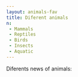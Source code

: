 ```yaml
---
layout: animals-fav
title: Diferent animals
n: 
 - Mammals
 - Reptiles
 - Birds
 - Insects
 - Aquatic
---
```

Diferents news of animals:
